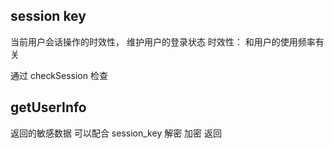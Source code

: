 ## session key
当前用户会话操作的时效性， 维护用户的登录状态
时效性： 和用户的使用频率有关

通过 checkSession 检查

## getUserInfo 
返回的敏感数据 可以配合 session_key 解密
加密 返回